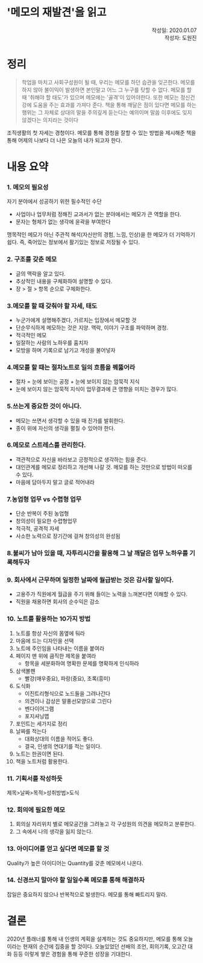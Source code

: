 '메모의 재발견'을 읽고
=======================
<p align="right">작성일: 2020.01.07<br> 작성자: 도원진 </p>

# 정리
  <blockquote>   학업을 마치고 사회구성원이 될 때, 우리는 메모를 하던 습관을 잊곤한다. 메모를 하지 않아 불이익이 발생하면 본인말고 어느 그 누구를 탓할 수 없다. 메모를 할 때 '취해야 할 태도'가 있으며 메모에는 '골격'이 있어야한다. 또한 메모는 정신건강에 도움을 주는 효과를 가져다 준다. 책을 통해 깨달은 점이 있다면 메모를 하는 행위는 그 자체로 상대의 말을 주의깊게 듣는다는 예의이며 말씀 이후에도 잊지 않겠다는 의지라는 것이다</blockquote>
 조직생활의 첫 자세는 경청이다. 메모를 통해 경청을 잘할 수 있는 방법을 제시해준 책을 통해 어제의 나보다 더 나은 오늘의 내가 되고자 한다.
 
# 내용 요약
### 1. 메모의 필요성
자기 분야에서 성공하기 위한 필수적인 수단
* 사업이나 업무처럼 정해진 교과서가 없는 분야에서는 메모가 큰 역할을 한다. 
* 문자는 형체가 없는 생각에 윤곽을 부여한다

맹목적인 메모가 아닌 주관적 해석(자신만의 경험, 느낌, 인상)을 한 메모가 더 기억하기 쉽다. 즉, 죽어있는 정보에서 활기있는 정보로 저장될 수 있다.
### 2. 구조를 갖춘 메모
* 글의 맥락을 알고 있다.
* 추상적인 내용을 구체화하여 설명할 수 있다.
* 장 > 절 > 항목  순으로 구체화한다.

### 3.메모를 할 때 갖춰야 할 자세, 태도
* 누군가에게 설명해주겠다, 가르치는 입장에서 메모할 것
* 단순무식하게 메모하는 것은 지양. 맥락, 이야기 구조를 파악하며 경청.
* 적극적인 메모
* 일잘하는 사람의 노하우를 훔치자
* 모방을 하며 기록으로 남기고 개성을 불어넣자

### 4.메모를 할 때는 절차노트로 일의 흐름을 꿰뚫어라
* 절차 = 눈에 보이는 공정 + 눈에 보이지 않는 암묵적 지식
* 눈에 보이지 않는 암묵적 지식이 업무결과에 큰 영향을 미치는 경우가 많다.

### 5.쓰는게 중요한 것이 아니다.
* 메모는 쓰면서 생각할 수 있을 때 진가를 발휘한다.
* 종이 위에 자신의 생각을 펼칠 수 있어야 한다.

### 6.메모로 스트레스를 관리한다.
* 객관적으로 자신을 바라보고 긍정적으로 생각하는 힘을 준다.
* 대인관계를 메모로 정리하고 개선해 나갈 것. 메모를 하는 것만으로 방법이 떠오를 수 있다.
* 마음에 담아두지 말고 글로 적어내라

### 7.농업형 업무 vs 수렵형 업무
* 단순 반복이 주된 농업형
* 창의성이 필요한 수렵형업무
* 적극적, 공격적 자세
* 사소한 노력으로 장기간에 걸쳐 창의성의 완성됨

### 8.불씨가 남아 있을 때, 자투리시간을 활용해 그 날 깨달은 업무 노하우를 기록해두자

### 9. 회사에서 근무하며 일정한 날짜에 월급받는 것은 감사할 일이다.
* 고용주가 직원에게 월급을 주기 위해 들이는 노력을 느껴본다면 이해할 수 있다.
* 직원을 채용하면 회사의 순수익은 감소

### 10. 노트를 활용하는 10가지 방법
1. 노트를 항상 자신의 몸옆에 둬라
1. 마음에 드는 디자인을 선택
1. 노트에 주인임을 나타내는 이름을 붙여라
1. 페이지 맨 위에 큼직한 제목을 붙여라
     - 항목을 세분화하여 명확한 문제를 명확하게 인식하라
1. 삼색볼펜
     - 빨강(매우중요), 파랑(중요), 초록(흥미)
1. 도식화
     - 이진트리형식으로 노드들을 그려나간다
     - 의견이나 감상은 말풍선모양으로 그린다
     - 벤다이어그램
     - 포지셔닝맵
1. 포인트는 세가지로 정리 
1. 날짜를 적는다
     - 대화상대의 이름을 적어도 좋다.
     - 결국, 인생의 연대기를 적는 일이다.
1. 노트는 한권이면 된다.
1. 책을 노트처럼 활용한다.

### 11. 기획서를 작성하듯
제목>날짜>목적>성취방법>도식

### 12. 회의에 필요한 메모
1. 회의실 자리위치 별로 메모공간을 그려놓고 각 구성원의 의견을 메모하고 분류한다.
1. 그 속에서 나의 생각을 잃지 않는다.

### 13. 아이디어를 얻고 싶다면 메모를 할 것
Quality가 높은 아이디어는 Quantity를 갖춘 메모에서 나온다.

### 14. 신경쓰지 말아야 할 일일수록 메모를 통해 해결하자
잡일은 중요하지 않으나 반복적으로 발생한다. 메모를 통해 빠트리지 말라.

# 결론
2020년 플래너를 통해 내 인생의 계획을 설계하는 것도 중요하지만, 메모를 통해 오늘이라는 현재의 순간에 집중을 할 것이다. 오늘있었던 선배의 조언,  회의기록, 오고간 대화 등등 이렇게 쌓은 경험을 통해 꾸준한 성장을 기대한다.
